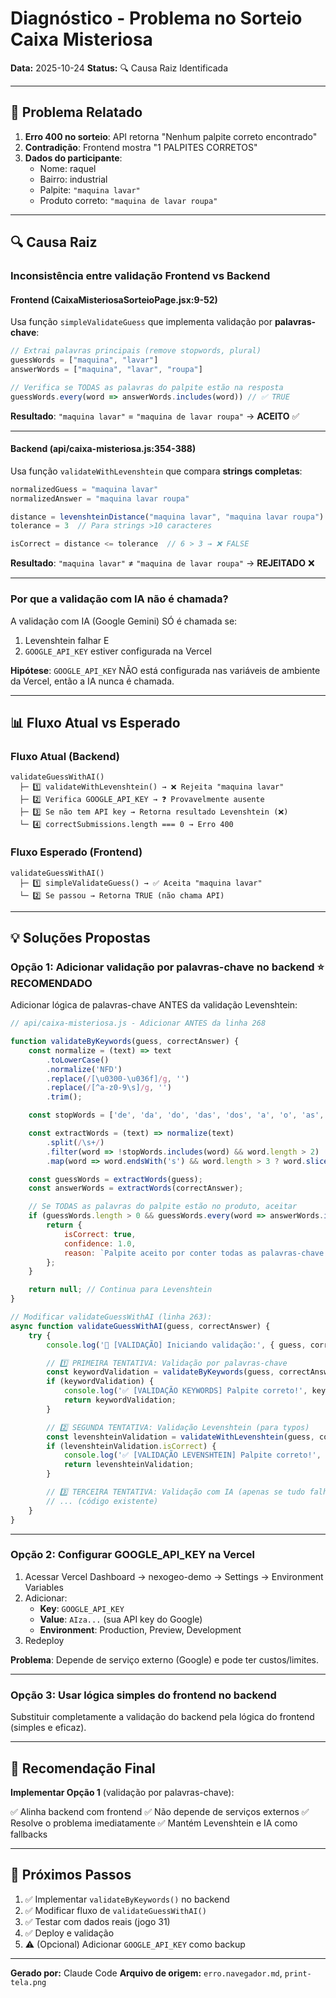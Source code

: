 # Diagnóstico - Problema no Sorteio Caixa Misteriosa
**Data:** 2025-10-24
**Status:** 🔍 Causa Raiz Identificada

---

## 🐛 Problema Relatado

1. **Erro 400 no sorteio**: API retorna "Nenhum palpite correto encontrado"
2. **Contradição**: Frontend mostra "1 PALPITES CORRETOS"
3. **Dados do participante**:
   - Nome: raquel
   - Bairro: industrial
   - Palpite: `"maquina lavar"`
   - Produto correto: `"maquina de lavar roupa"`

---

## 🔍 Causa Raiz

### Inconsistência entre validação Frontend vs Backend

#### **Frontend** (CaixaMisteriosaSorteioPage.jsx:9-52)
Usa função `simpleValidateGuess` que implementa validação por **palavras-chave**:

```javascript
// Extrai palavras principais (remove stopwords, plural)
guessWords = ["maquina", "lavar"]
answerWords = ["maquina", "lavar", "roupa"]

// Verifica se TODAS as palavras do palpite estão na resposta
guessWords.every(word => answerWords.includes(word)) // ✅ TRUE
```

**Resultado**: `"maquina lavar"` = `"maquina de lavar roupa"` → **ACEITO** ✅

---

#### **Backend** (api/caixa-misteriosa.js:354-388)
Usa função `validateWithLevenshtein` que compara **strings completas**:

```javascript
normalizedGuess = "maquina lavar"
normalizedAnswer = "maquina lavar roupa"

distance = levenshteinDistance("maquina lavar", "maquina lavar roupa") // = 6
tolerance = 3  // Para strings >10 caracteres

isCorrect = distance <= tolerance  // 6 > 3 → ❌ FALSE
```

**Resultado**: `"maquina lavar"` ≠ `"maquina de lavar roupa"` → **REJEITADO** ❌

---

### Por que a validação com IA não é chamada?

A validação com IA (Google Gemini) SÓ é chamada se:
1. Levenshtein falhar E
2. `GOOGLE_API_KEY` estiver configurada na Vercel

**Hipótese**: `GOOGLE_API_KEY` NÃO está configurada nas variáveis de ambiente da Vercel, então a IA nunca é chamada.

---

## 📊 Fluxo Atual vs Esperado

### Fluxo Atual (Backend)
```
validateGuessWithAI()
  ├─ 1️⃣ validateWithLevenshtein() → ❌ Rejeita "maquina lavar"
  ├─ 2️⃣ Verifica GOOGLE_API_KEY → ❓ Provavelmente ausente
  ├─ 3️⃣ Se não tem API key → Retorna resultado Levenshtein (❌)
  └─ 4️⃣ correctSubmissions.length === 0 → Erro 400
```

### Fluxo Esperado (Frontend)
```
validateGuessWithAI()
  ├─ 1️⃣ simpleValidateGuess() → ✅ Aceita "maquina lavar"
  └─ 2️⃣ Se passou → Retorna TRUE (não chama API)
```

---

## 💡 Soluções Propostas

### **Opção 1: Adicionar validação por palavras-chave no backend** ⭐ RECOMENDADO

Adicionar lógica de palavras-chave ANTES da validação Levenshtein:

```javascript
// api/caixa-misteriosa.js - Adicionar ANTES da linha 268

function validateByKeywords(guess, correctAnswer) {
    const normalize = (text) => text
        .toLowerCase()
        .normalize('NFD')
        .replace(/[\u0300-\u036f]/g, '')
        .replace(/[^a-z0-9\s]/g, '')
        .trim();

    const stopWords = ['de', 'da', 'do', 'das', 'dos', 'a', 'o', 'as', 'os', 'para', 'com'];

    const extractWords = (text) => normalize(text)
        .split(/\s+/)
        .filter(word => !stopWords.includes(word) && word.length > 2)
        .map(word => word.endsWith('s') && word.length > 3 ? word.slice(0, -1) : word);

    const guessWords = extractWords(guess);
    const answerWords = extractWords(correctAnswer);

    // Se TODAS as palavras do palpite estão no produto, aceitar
    if (guessWords.length > 0 && guessWords.every(word => answerWords.includes(word))) {
        return {
            isCorrect: true,
            confidence: 1.0,
            reason: `Palpite aceito por conter todas as palavras-chave do produto`
        };
    }

    return null; // Continua para Levenshtein
}

// Modificar validateGuessWithAI (linha 263):
async function validateGuessWithAI(guess, correctAnswer) {
    try {
        console.log('🎯 [VALIDAÇÃO] Iniciando validação:', { guess, correctAnswer });

        // 1️⃣ PRIMEIRA TENTATIVA: Validação por palavras-chave
        const keywordValidation = validateByKeywords(guess, correctAnswer);
        if (keywordValidation) {
            console.log('✅ [VALIDAÇÃO KEYWORDS] Palpite correto!', keywordValidation);
            return keywordValidation;
        }

        // 2️⃣ SEGUNDA TENTATIVA: Validação Levenshtein (para typos)
        const levenshteinValidation = validateWithLevenshtein(guess, correctAnswer);
        if (levenshteinValidation.isCorrect) {
            console.log('✅ [VALIDAÇÃO LEVENSHTEIN] Palpite correto!', levenshteinValidation);
            return levenshteinValidation;
        }

        // 3️⃣ TERCEIRA TENTATIVA: Validação com IA (apenas se tudo falhou)
        // ... (código existente)
    }
}
```

---

### **Opção 2: Configurar GOOGLE_API_KEY na Vercel**

1. Acessar Vercel Dashboard → nexogeo-demo → Settings → Environment Variables
2. Adicionar:
   - **Key**: `GOOGLE_API_KEY`
   - **Value**: `AIza...` (sua API key do Google)
   - **Environment**: Production, Preview, Development
3. Redeploy

**Problema**: Depende de serviço externo (Google) e pode ter custos/limites.

---

### **Opção 3: Usar lógica simples do frontend no backend**

Substituir completamente a validação do backend pela lógica do frontend (simples e eficaz).

---

## 🎯 Recomendação Final

**Implementar Opção 1** (validação por palavras-chave):

✅ Alinha backend com frontend
✅ Não depende de serviços externos
✅ Resolve o problema imediatamente
✅ Mantém Levenshtein e IA como fallbacks

---

## 📝 Próximos Passos

1. ✅ Implementar `validateByKeywords()` no backend
2. ✅ Modificar fluxo de `validateGuessWithAI()`
3. ✅ Testar com dados reais (jogo 31)
4. ✅ Deploy e validação
5. ⚠️ (Opcional) Adicionar `GOOGLE_API_KEY` como backup

---

**Gerado por:** Claude Code
**Arquivo de origem:** `erro.navegador.md`, `print-tela.png`
